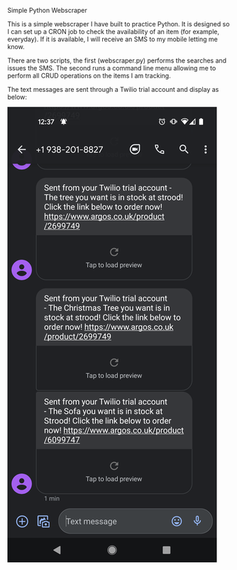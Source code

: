 Simple Python Webscraper

This is a simple webscraper I have built to practice Python. It is designed so I can set up a CRON job to check the availability of an item (for example, everyday).
If it is available, I will receive an SMS to my mobile letting me know.

There are two scripts, the first (webscraper.py) performs the searches and issues the SMS. The second runs a command line menu allowing me to perform all CRUD operations on the items I am tracking.

The text messages are sent through a Twilio trial account and display as below:

![](sms_screenshot.png)
